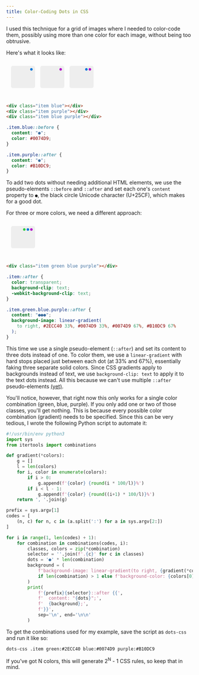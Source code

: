 ```yaml
---
title: Color-Coding Dots in CSS
---
```


I used this technique for a grid of images where I needed to color-code them,
possibly using more than one color for each image, without being too obtrusive.

Here's what it looks like:

<iframe frameborder="0" height="100" srcdoc='
<style>
.item {
  width: 60px;
  height: 60px;
  background-color: #eee;
  border-radius: 5px;
  display: inline-block;
  margin: 5px;
  padding-right: 5px;
  text-align: right;
}
.item.blue::before {
  content: "●";
  color: #0074D9;
}
.item.purple::after {
  content: "●";
  color: #B10DC9;
}
</style>
<div class="item blue"></div>
<div class="item purple"></div>
<div class="item blue purple"></div>
'></iframe>

```html
<div class="item blue"></div>
<div class="item purple"></div>
<div class="item blue purple"></div>
```

```css
.item.blue::before {
  content: "●";
  color: #0074D9;
}

.item.purple::after {
  content: "●";
  color: #B10DC9;
}
```

To add two dots without needing additional HTML elements, we use the
pseudo-elements `::before` and `::after` and set each one's `content` property
to `●`, the black circle Unicode character (U+25CF), which makes for a good
dot.

For three or more colors, we need a different approach:

<iframe frameborder="0" height="100" srcdoc='
<style>
.item {
  width: 60px;
  height: 60px;
  background-color: #eee;
  border-radius: 5px;
  display: inline-block;
  margin: 5px;
  padding-right: 5px;
  text-align: right;
}
.item::after {
  color: transparent;
  background-clip: text;
  -webkit-background-clip: text;
}
.item.green.blue.purple::after {
  content: "●●●";
  background-image: linear-gradient(
    to right, #2ECC40 33%, #0074D9 33%, #0074D9 67%, #B10DC9 67%
  );
}
</style>
<div class="item green blue purple"></div>
'></iframe>

```html
<div class="item green blue purple"></div>
```

```css
.item::after {
  color: transparent;
  background-clip: text;
  -webkit-background-clip: text;
}

.item.green.blue.purple::after {
  content: "●●●";
  background-image: linear-gradient(
    to right, #2ECC40 33%, #0074D9 33%, #0074D9 67%, #B10DC9 67%
  );
}
```

This time we use a single pseudo-element (`::after`) and set its content to
three dots instead of one. To color them, we use a `linear-gradient` with hard
stops placed just between each dot (at 33% and 67%), essentially faking three
separate solid colors. Since CSS gradients apply to backgrounds instead of
text, we use `background-clip: text` to apply it to the text dots instead. All
this because we can't use multiple `::after` pseudo-elements
[(yet)](http://realworldvalidator.com/css/pseudoelements/::after(2)).

You'll notice, however, that right now this only works for a single color
combination (green, blue, purple). If you only add one or two of those classes,
you'll get nothing. This is because every possible color combination (gradient)
needs to be specified. Since this can be very tedious, I wrote the following
Python script to automate it:

<!-- {% raw %} -->
```python
#!/usr/bin/env python3
import sys
from itertools import combinations

def gradient(*colors):
    g = []
    l = len(colors)
    for i, color in enumerate(colors):
        if i > 0:
            g.append(f'{color} {round(i * 100/l)}%')
        if i < l - 1:
            g.append(f'{color} {round((i+1) * 100/l)}%')
    return ', '.join(g)

prefix = sys.argv[1]
codes = [
    (n, c) for n, c in (a.split(':') for a in sys.argv[2:])
]

for i in range(1, len(codes) + 1):
    for combination in combinations(codes, i):
        classes, colors = zip(*combination)
        selector = ''.join(f'.{c}' for c in classes)
        dots = '●' * len(combination)
        background = (
            f'background-image: linear-gradient(to right, {gradient(*colors)})'
            if len(combination) > 1 else f'background-color: {colors[0]}'
        )
        print(
            f'{prefix}{selector}::after {{',
            f'  content: "{dots}";',
            f'  {background};',
            f'}}',
            sep='\n', end='\n\n'
        )
```
<!-- {% endraw %}) -->

To get the combinations used for my example, save the script as `dots-css` and
run it like so:

    dots-css .item green:#2ECC40 blue:#0074D9 purple:#B10DC9

If you've got N colors, this will generate 2<sup>N</sup> - 1 CSS rules, so keep
that in mind.
